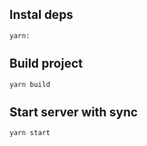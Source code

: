 ## Instal deps
```
yarn:
```

## Build project
```
yarn build
```

## Start server with sync
```
yarn start
```
